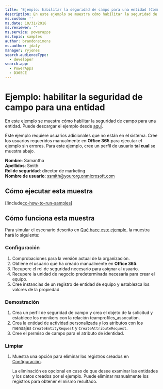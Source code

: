 ```yaml
---
title: 'Ejemplo: habilitar la seguridad de campo para una entidad (Common Data Service para aplicaciones) | Microsoft Docs'
description: En este ejemplo se muestra cómo habilitar la seguridad de campo para una entidad.
ms.custom: ''
ms.date: 10/31/2018
ms.reviewer: ''
ms.service: powerapps
ms.topic: samples
author: brandonsimons
ms.author: jdaly
manager: ryjones
search.audienceType:
  - developer
search.app:
  - PowerApps
  - D365CE
---
```

# <a name="sample-enable-field-security-for-an-entity"></a>Ejemplo: habilitar la seguridad de campo para una entidad

<!-- https://docs.microsoft.com/en-us/dynamics365/customer-engagement/developer/sample-enable-field-security-entity -->

En este ejemplo se muestra cómo habilitar la seguridad de campo para una entidad.  Puede descargar el ejemplo desde [aquí](https://github.com/Microsoft/PowerApps-Samples/tree/master/cds/orgsvc/C%23/FieldSecurity). 

Este ejemplo requiere usuarios adicionales que no están en el sistema. Cree los usuarios requeridos manualmente en **Office 365** para ejecutar el ejemplo sin errores. Para este ejemplo, cree un perfil de usuario **tal cual** se muestra abajo. 

**Nombre**: Samantha<br/>
**Apellidos**: Smith<br/>
**Rol de seguridad**: director de marketing<br/>
**Nombre de usuario**: ssmith@yourorg.onmicrosoft.com<br/>

## <a name="how-to-run-this-sample"></a>Cómo ejecutar esta muestra

[!include[cc-how-to-run-samples](../../includes/cc-how-to-run-samples.md)]

## <a name="how-this-sample-works"></a>Cómo funciona esta muestra

Para simular el escenario descrito en [Qué hace este ejemplo](#what-this-sample-does), la muestra hará lo siguiente:

### <a name="setup"></a>Configuración

1. Comprobaciones para la versión actual de la organización.
2. Obtiene el usuario que ha creado manualmente en **Office 365**.
3. Recupere el rol de seguridad necesario para asignar al usuario. 
4. Recupere la unidad de negocio predeterminada necesaria para crear el equipo.
5. Cree instancias de un registro de entidad de equipo y establezca los valores de la propiedad. 

### <a name="demonstrate"></a>Demostración

1. Crea un perfil de seguridad de campo y crea el objeto de la solicitud y establece los monikers con la relación teamprofiles_assocation.
2. Crea la entidad de actividad personalizada y los atributos con los mensajes `CreateEntityRequest` y `CreateAttributeRequest`.
3. Cree el permiso de campo para el atributo de identidad.

### <a name="clean-up"></a>Limpiar

1. Muestra una opción para eliminar los registros creados en [Configuración](#setup).

    La eliminación es opcional en caso de que desee examinar las entidades y los datos creados por el ejemplo. Puede eliminar manualmente los registros para obtener el mismo resultado.
